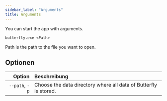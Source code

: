 ```yaml
---
sidebar_label: "Arguments"
title: Arguments
---
```


You can start the app with arguments.

`butterfly.exe <Path>`

Path is the path to the file you want to open.

## Optionen

|         Option | Beschreibung                                                     |
| --------------:|:---------------------------------------------------------------- |
| `--path`, `-p` | Choose the data directory where all data of Butterfly is stored. |
